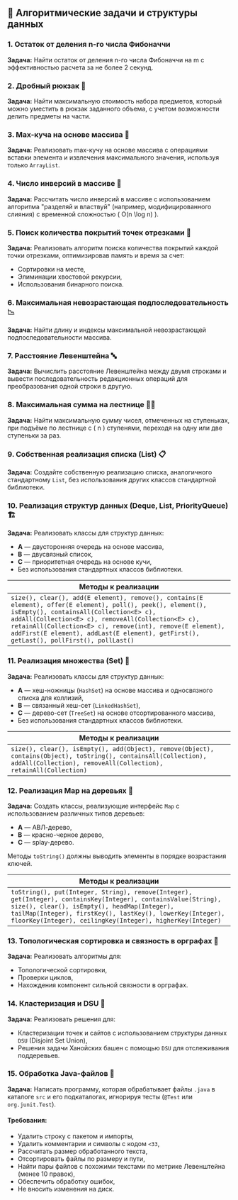 ## 🚀 Алгоритмические задачи и структуры данных

### 1. Остаток от деления n-го числа Фибоначчи
**Задача:** Найти остаток от деления n-го числа Фибоначчи на m с эффективностью расчета за не более 2 секунд.

### 2. Дробный рюкзак 🎒
**Задача:** Найти максимальную стоимость набора предметов, который можно уместить в рюкзак заданного объема, с учетом возможности делить предметы на части.

### 3. Max-куча на основе массива 🔢
**Задача:** Реализовать max-кучу на основе массива с операциями вставки элемента и извлечения максимального значения, используя только `ArrayList`.

### 4. Число инверсий в массиве 🔄
**Задача:** Рассчитать число инверсий в массиве с использованием алгоритма "разделяй и властвуй" (например, модифицированного слияния) с временной сложностью \( O(n \log n) \).

### 5. Поиск количества покрытий точек отрезками 📍
**Задача:** Реализовать алгоритм поиска количества покрытий каждой точки отрезками, оптимизировав память и время за счет:
- Сортировки на месте,
- Элиминации хвостовой рекурсии,
- Использования бинарного поиска.

### 6. Максимальная невозрастающая подпоследовательность 📉
**Задача:** Найти длину и индексы максимальной невозрастающей подпоследовательности массива.

### 7. Расстояние Левенштейна 🔤
**Задача:** Вычислить расстояние Левенштейна между двумя строками и вывести последовательность редакционных операций для преобразования одной строки в другую.

### 8. Максимальная сумма на лестнице 🏃‍♂️
**Задача:** Найти максимальную сумму чисел, отмеченных на ступеньках, при подъёме по лестнице с \( n \) ступенями, переходя на одну или две ступеньки за раз.

### 9. Собственная реализация списка (List) 📋
**Задача:** Создайте собственную реализацию списка, аналогичного стандартному `List`, без использования других классов стандартной библиотеки.

### 10. Реализация структур данных (Deque, List, PriorityQueue) 🏗️
**Задача:** Реализовать классы для структур данных:
- **A** — двусторонняя очередь на основе массива,
- **B** — двусвязный список,
- **C** — приоритетная очередь на основе кучи,
- Без использования стандартных классов библиотеки.

| Методы к реализации |
|---------------------|
| ```size(), clear(), add(E element), remove(), contains(E element), offer(E element), poll(), peek(), element(), isEmpty(), containsAll(Collection<E> c), addAll(Collection<E> c), removeAll(Collection<E> c), retainAll(Collection<E> c), remove(int), remove(E element), addFirst(E element), addLast(E element), getFirst(), getLast(), pollFirst(), pollLast()``` |

### 11. Реализация множества (Set) 🔗
**Задача:** Реализовать классы для структур данных:
- **A** — хеш-ножницы (`HashSet`) на основе массива и односвязного списка для коллизий,
- **B** — связанный хеш-сет (`LinkedHashSet`),
- **C** — дерево-сет (`TreeSet`) на основе отсортированного массива,
- Без использования стандартных классов библиотеки.

| Методы к реализации |
|---------------------|
| ```size(), clear(), isEmpty(), add(Object), remove(Object), contains(Object), toString(), containsAll(Collection), addAll(Collection), removeAll(Collection), retainAll(Collection)``` |

### 12. Реализация Map на деревьях 🌳
**Задача:** Создать классы, реализующие интерфейс `Map` с использованием различных типов деревьев:
- **A** — АВЛ-дерево,
- **B** — красно-черное дерево,
- **C** — splay-дерево.

Методы `toString()` должны выводить элементы в порядке возрастания ключей.

| Методы к реализации |
|---------------------|
| ```toString(), put(Integer, String), remove(Integer), get(Integer), containsKey(Integer), containsValue(String), size(), clear(), isEmpty(), headMap(Integer), tailMap(Integer), firstKey(), lastKey(), lowerKey(Integer), floorKey(Integer), ceilingKey(Integer), higherKey(Integer)``` |

### 13. Топологическая сортировка и связность в орграфах 🔀
**Задача:** Реализовать алгоритмы для:
- Топологической сортировки,
- Проверки циклов,
- Нахождения компонент сильной связности в орграфах.

### 14. Кластеризация и DSU 🧩
**Задача:** Реализовать решения для:
- Кластеризации точек и сайтов с использованием структуры данных `DSU` (Disjoint Set Union),
- Решения задачи Ханойских башен с помощью `DSU` для отслеживания поддеревьев.

### 15. Обработка Java-файлов 📂
**Задача:** Написать программу, которая обрабатывает файлы `.java` в каталоге `src` и его подкаталогах, игнорируя тесты (`@Test` или `org.junit.Test`).

#### Требования:
- Удалить строку с пакетом и импорты,
- Удалить комментарии и символы с кодом `<33`,
- Рассчитать размер обработанного текста,
- Отсортировать файлы по размеру и пути,
- Найти пары файлов с похожими текстами по метрике Левенштейна (менее 10 правок),
- Обеспечить обработку ошибок,
- Не вносить изменения на диск.

